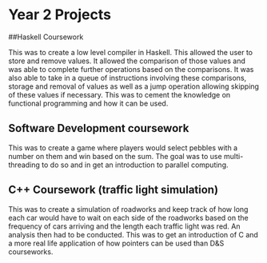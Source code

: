 # Year 2 Projects

##Haskell Coursework

This was to create a low level compiler in Haskell. This allowed the user to store and remove values. It allowed the comparison of those values and was able to complete further operations based on the comparisons. It was also able to take in a queue of instructions involving these comparisons, storage and removal of values as well as a jump operation allowing skipping of these values if necessary.
This was to cement the knowledge on functional programming and how it can be used.

## Software Development coursework
This was to create a game where players would select pebbles with a number on them and win based on the sum. The goal was to use multi-threading to do so and in get an introduction to parallel computing.

## C++ Coursework (traffic light simulation)
This was to create a simulation of roadworks and keep track of how long each car would have to wait on each side of the roadworks based on the frequency of cars arriving and the length each traffic light was red. 
An analysis then had to be conducted. This was to get an introduction of C and a more real life application of how pointers can be used than D&S courseworks.
